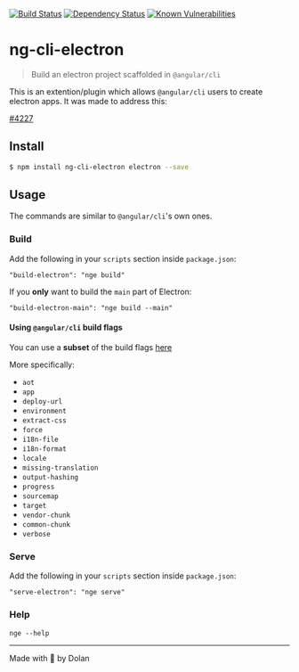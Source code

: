 [![Build Status][travis-image]][travis-url] [![Dependency Status][daviddm-image]][daviddm-url] [![Known Vulnerabilities][snky-image]][snky-url]

# ng-cli-electron

> Build an electron project scaffolded in `@angular/cli`

This is an extention/plugin which allows `@angular/cli` users to create electron apps. It was made to address this:

[#4227](https://github.com/angular/angular-cli/issues/4227#issuecomment-275548444)

## Install

```sh
$ npm install ng-cli-electron electron --save
```

## Usage
The commands are similar to `@angular/cli`'s own ones.

### Build

Add the following in your `scripts` section inside `package.json`:

```
"build-electron": "nge build"
```

If you **only** want to build the `main` part of Electron:

```
"build-electron-main": "nge build --main"
```

#### Using `@angular/cli` build flags

You can use a **subset** of the build flags [here](https://github.com/angular/angular-cli/wiki/build#options)

More specifically:
  * `aot`
  * `app`
  * `deploy-url`
  * `environment`
  * `extract-css`
  * `force`
  * `i18n-file`
  * `i18n-format`
  * `locale`
  * `missing-translation`
  * `output-hashing`
  * `progress`
  * `sourcemap`
  * `target`
  * `vendor-chunk`
  * `common-chunk`
  * `verbose`

### Serve
Add the following in your `scripts` section inside `package.json`:

```
"serve-electron": "nge serve"
```

### Help
```
nge --help
```
-----

Made with 💖 by Dolan

[travis-image]: https://travis-ci.org/dolanmiu/ng-cli-electron.svg?branch=master
[travis-url]: https://travis-ci.org/dolanmiu/ng-cli-electron
[daviddm-image]: https://david-dm.org/dolanmiu/ng-cli-electron.svg?theme=shields.io
[daviddm-url]: https://david-dm.org/dolanmiu/ng-cli-electron
[snky-image]: https://snyk.io/test/github/dolanmiu/ng-cli-electron/badge.svg
[snky-url]: https://snyk.io/test/github/dolanmiu/ng-cli-electron

